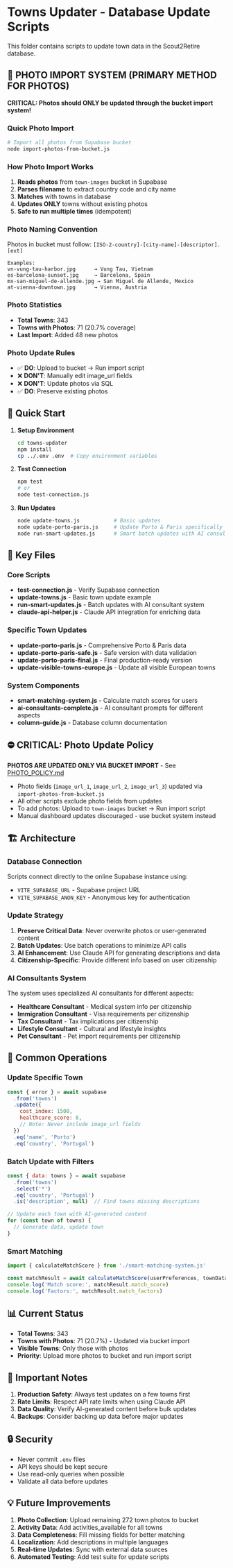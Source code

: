 # Towns Updater - Database Update Scripts

This folder contains scripts to update town data in the Scout2Retire database.

## 📸 PHOTO IMPORT SYSTEM (PRIMARY METHOD FOR PHOTOS)

**CRITICAL: Photos should ONLY be updated through the bucket import system!**

### Quick Photo Import
```bash
# Import all photos from Supabase bucket
node import-photos-from-bucket.js
```

### How Photo Import Works
1. **Reads photos** from `town-images` bucket in Supabase
2. **Parses filename** to extract country code and city name
3. **Matches** with towns in database
4. **Updates ONLY** towns without existing photos
5. **Safe to run multiple times** (idempotent)

### Photo Naming Convention
Photos in bucket must follow: `[ISO-2-country]-[city-name]-[descriptor].[ext]`
```
Examples:
vn-vung-tau-harbor.jpg      → Vung Tau, Vietnam
es-barcelona-sunset.jpg     → Barcelona, Spain  
mx-san-miguel-de-allende.jpg → San Miguel de Allende, Mexico
at-vienna-downtown.jpg      → Vienna, Austria
```

### Photo Statistics
- **Total Towns**: 343
- **Towns with Photos**: 71 (20.7% coverage)
- **Last Import**: Added 48 new photos

### Photo Update Rules
- ✅ **DO**: Upload to bucket → Run import script
- ❌ **DON'T**: Manually edit image_url fields
- ❌ **DON'T**: Update photos via SQL
- ✅ **DO**: Preserve existing photos

## 🚀 Quick Start

1. **Setup Environment**
   ```bash
   cd towns-updater
   npm install
   cp ../.env .env  # Copy environment variables
   ```

2. **Test Connection**
   ```bash
   npm test
   # or
   node test-connection.js
   ```

3. **Run Updates**
   ```bash
   node update-towns.js           # Basic updates
   node update-porto-paris.js     # Update Porto & Paris specifically
   node run-smart-updates.js      # Smart batch updates with AI consultants
   ```

## 📁 Key Files

### Core Scripts
- **test-connection.js** - Verify Supabase connection
- **update-towns.js** - Basic town update example
- **run-smart-updates.js** - Batch updates with AI consultant system
- **claude-api-helper.js** - Claude API integration for enriching data

### Specific Town Updates
- **update-porto-paris.js** - Comprehensive Porto & Paris data
- **update-porto-paris-safe.js** - Safe version with data validation
- **update-porto-paris-final.js** - Final production-ready version
- **update-visible-towns-europe.js** - Update all visible European towns

### System Components
- **smart-matching-system.js** - Calculate match scores for users
- **ai-consultants-complete.js** - AI consultant prompts for different aspects
- **column-guide.js** - Database column documentation

## ⛔ CRITICAL: Photo Update Policy

**PHOTOS ARE UPDATED ONLY VIA BUCKET IMPORT** - See [PHOTO_POLICY.md](./PHOTO_POLICY.md)

- Photo fields (`image_url_1`, `image_url_2`, `image_url_3`) updated via `import-photos-from-bucket.js`
- All other scripts exclude photo fields from updates
- To add photos: Upload to `town-images` bucket → Run import script
- Manual dashboard updates discouraged - use bucket system instead

## 🏗️ Architecture

### Database Connection
Scripts connect directly to the online Supabase instance using:
- `VITE_SUPABASE_URL` - Supabase project URL
- `VITE_SUPABASE_ANON_KEY` - Anonymous key for authentication

### Update Strategy
1. **Preserve Critical Data**: Never overwrite photos or user-generated content
2. **Batch Updates**: Use batch operations to minimize API calls
3. **AI Enhancement**: Use Claude API for generating descriptions and data
4. **Citizenship-Specific**: Provide different info based on user citizenship

### AI Consultants System
The system uses specialized AI consultants for different aspects:
- **Healthcare Consultant** - Medical system info per citizenship
- **Immigration Consultant** - Visa requirements per citizenship  
- **Tax Consultant** - Tax implications per citizenship
- **Lifestyle Consultant** - Cultural and lifestyle insights
- **Pet Consultant** - Pet import requirements per citizenship

## 🔧 Common Operations

### Update Specific Town
```javascript
const { error } = await supabase
  .from('towns')
  .update({ 
    cost_index: 1500,
    healthcare_score: 8,
    // Note: Never include image_url fields
  })
  .eq('name', 'Porto')
  .eq('country', 'Portugal')
```

### Batch Update with Filters
```javascript
const { data: towns } = await supabase
  .from('towns')
  .select('*')
  .eq('country', 'Portugal')
  .is('description', null)  // Find towns missing descriptions

// Update each town with AI-generated content
for (const town of towns) {
  // Generate data, update town
}
```

### Smart Matching
```javascript
import { calculateMatchScore } from './smart-matching-system.js'

const matchResult = await calculateMatchScore(userPreferences, townData)
console.log('Match score:', matchResult.match_score)
console.log('Factors:', matchResult.match_factors)
```

## 📊 Current Status

- **Total Towns**: 343
- **Towns with Photos**: 71 (20.7%) - Updated via bucket import
- **Visible Towns**: Only those with photos
- **Priority**: Upload more photos to bucket and run import script

## 🚨 Important Notes

1. **Production Safety**: Always test updates on a few towns first
2. **Rate Limits**: Respect API rate limits when using Claude API
3. **Data Quality**: Verify AI-generated content before bulk updates
4. **Backups**: Consider backing up data before major updates

## 🔒 Security

- Never commit `.env` files
- API keys should be kept secure
- Use read-only queries when possible
- Validate all data before updates

## 💡 Future Improvements

1. **Photo Collection**: Upload remaining 272 town photos to bucket
2. **Activity Data**: Add activities_available for all towns
3. **Data Completeness**: Fill missing fields for better matching
4. **Localization**: Add descriptions in multiple languages
5. **Real-time Updates**: Sync with external data sources
6. **Automated Testing**: Add test suite for update scripts